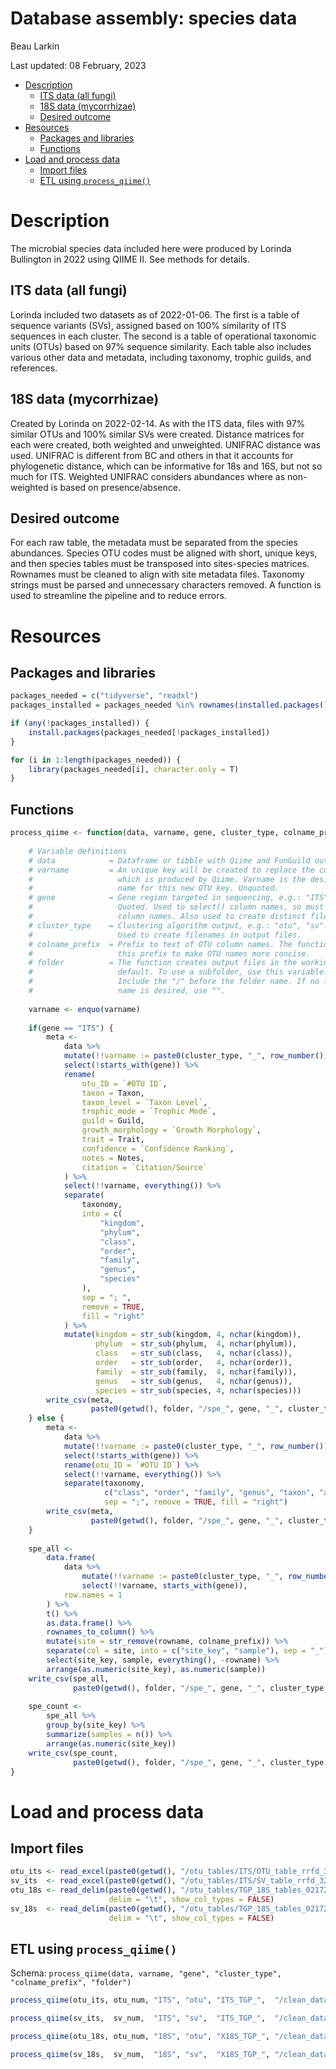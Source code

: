 Database assembly: species data
================
Beau Larkin

Last updated: 08 February, 2023

- <a href="#description" id="toc-description">Description</a>
  - <a href="#its-data-all-fungi" id="toc-its-data-all-fungi">ITS data (all
    fungi)</a>
  - <a href="#18s-data-mycorrhizae" id="toc-18s-data-mycorrhizae">18S data
    (mycorrhizae)</a>
  - <a href="#desired-outcome" id="toc-desired-outcome">Desired outcome</a>
- <a href="#resources" id="toc-resources">Resources</a>
  - <a href="#packages-and-libraries"
    id="toc-packages-and-libraries">Packages and libraries</a>
  - <a href="#functions" id="toc-functions">Functions</a>
- <a href="#load-and-process-data" id="toc-load-and-process-data">Load and
  process data</a>
  - <a href="#import-files" id="toc-import-files">Import files</a>
  - <a href="#etl-using-process_qiime" id="toc-etl-using-process_qiime">ETL
    using <code>process_qiime()</code></a>

# Description

The microbial species data included here were produced by Lorinda
Bullington in 2022 using QIIME II. See methods for details.

## ITS data (all fungi)

Lorinda included two datasets as of 2022-01-06. The first is a table of
sequence variants (SVs), assigned based on 100% similarity of ITS
sequences in each cluster. The second is a table of operational
taxonomic units (OTUs) based on 97% sequence similarity. Each table also
includes various other data and metadata, including taxonomy, trophic
guilds, and references.

## 18S data (mycorrhizae)

Created by Lorinda on 2022-02-14. As with the ITS data, files with 97%
similar OTUs and 100% similar SVs were created. Distance matrices for
each were created, both weighted and unweighted. UNIFRAC distance was
used. UNIFRAC is different from BC and others in that it accounts for
phylogenetic distance, which can be informative for 18s and 16S, but not
so much for ITS. Weighted UNIFRAC considers abundances where as
non-weighted is based on presence/absence.

## Desired outcome

For each raw table, the metadata must be separated from the species
abundances. Species OTU codes must be aligned with short, unique keys,
and then species tables must be transposed into sites-species matrices.
Rownames must be cleaned to align with site metadata files. Taxonomy
strings must be parsed and unnecessary characters removed. A function is
used to streamline the pipeline and to reduce errors.

# Resources

## Packages and libraries

``` r
packages_needed = c("tidyverse", "readxl")
packages_installed = packages_needed %in% rownames(installed.packages())
```

``` r
if (any(!packages_installed)) {
    install.packages(packages_needed[!packages_installed])
}
```

``` r
for (i in 1:length(packages_needed)) {
    library(packages_needed[i], character.only = T)
}
```

## Functions

``` r
process_qiime <- function(data, varname, gene, cluster_type, colname_prefix, folder) {
    
    # Variable definitions
    # data            = Dataframe or tibble with Qiime and FunGuild output
    # varname         = An unique key will be created to replace the cumbersome OTU key 
    #                   which is produced by Qiime. Varname is the desired column
    #                   name for this new OTU key. Unquoted. 
    # gene            = Gene region targeted in sequencing, e.g.: "ITS", "18S", "16S". 
    #                   Quoted. Used to select() column names, so must match text in 
    #                   column names. Also used to create distinct file names.
    # cluster_type    = Clustering algorithm output, e.g.: "otu", "sv". Quoted.
    #                   Used to create filenames in output files. 
    # colname_prefix  = Prefix to text of OTU column names. The function removes
    #                   this prefix to make OTU names more concise. 
    # folder          = The function creates output files in the working directory by
    #                   default. To use a subfolder, use this variable. Quoted. 
    #                   Include the "/" before the folder name. If no folder 
    #                   name is desired, use "".
    
    varname <- enquo(varname)
    
    if(gene == "ITS") {
        meta <-
            data %>%
            mutate(!!varname := paste0(cluster_type, "_", row_number())) %>% 
            select(!starts_with(gene)) %>%
            rename(
                otu_ID = `#OTU ID`,
                taxon = Taxon,
                taxon_level = `Taxon Level`,
                trophic_mode = `Trophic Mode`,
                guild = Guild,
                growth_morphology = `Growth Morphology`,
                trait = Trait,
                confidence = `Confidence Ranking`,
                notes = Notes,
                citation = `Citation/Source`
            ) %>% 
            select(!!varname, everything()) %>% 
            separate(
                taxonomy,
                into = c(
                    "kingdom",
                    "phylum",
                    "class",
                    "order",
                    "family",
                    "genus",
                    "species"
                ),
                sep = "; ",
                remove = TRUE,
                fill = "right"
            ) %>% 
            mutate(kingdom = str_sub(kingdom, 4, nchar(kingdom)),
                   phylum  = str_sub(phylum,  4, nchar(phylum)),
                   class   = str_sub(class,   4, nchar(class)),
                   order   = str_sub(order,   4, nchar(order)),
                   family  = str_sub(family,  4, nchar(family)),
                   genus   = str_sub(genus,   4, nchar(genus)),
                   species = str_sub(species, 4, nchar(species)))
        write_csv(meta, 
                  paste0(getwd(), folder, "/spe_", gene, "_", cluster_type, "_funGuild.csv"))
    } else {
        meta <-
            data %>%
            mutate(!!varname := paste0(cluster_type, "_", row_number())) %>% 
            select(!starts_with(gene)) %>%
            rename(otu_ID = `#OTU ID`) %>% 
            select(!!varname, everything()) %>% 
            separate(taxonomy, 
                     c("class", "order", "family", "genus", "taxon", "accession"), 
                     sep = ";", remove = TRUE, fill = "right")
        write_csv(meta, 
                  paste0(getwd(), folder, "/spe_", gene, "_", cluster_type, "_taxonomy.csv"))
    }
    
    spe_all <- 
        data.frame(
            data %>% 
                mutate(!!varname := paste0(cluster_type, "_", row_number())) %>% 
                select(!!varname, starts_with(gene)),
            row.names = 1
        ) %>%
        t() %>% 
        as.data.frame() %>% 
        rownames_to_column() %>% 
        mutate(site = str_remove(rowname, colname_prefix)) %>% 
        separate(col = site, into = c("site_key", "sample"), sep = "_") %>% 
        select(site_key, sample, everything(), -rowname) %>% 
        arrange(as.numeric(site_key), as.numeric(sample))
    write_csv(spe_all, 
              paste0(getwd(), folder, "/spe_", gene, "_", cluster_type, "_siteSpeMatrix_allReps.csv"))
    
    spe_count <- 
        spe_all %>% 
        group_by(site_key) %>% 
        summarize(samples = n()) %>% 
        arrange(as.numeric(site_key))
    write_csv(spe_count, 
              paste0(getwd(), folder, "/spe_", gene, "_", cluster_type, "_samples.csv"))
}
```

# Load and process data

## Import files

``` r
otu_its <- read_excel(paste0(getwd(), "/otu_tables/ITS/OTU_table_rrfd_3200_w_taxa.guilds.xlsx"), na = "-")
sv_its  <- read_excel(paste0(getwd(), "/otu_tables/ITS/SV_table_rrfd_3200.guilds.xlsx"), na = "-")
otu_18s <- read_delim(paste0(getwd(), "/otu_tables/TGP_18S_tables_021722/OTUs_18S_TGP_table_rarefied.txt"), 
                      delim = "\t", show_col_types = FALSE)
sv_18s  <- read_delim(paste0(getwd(), "/otu_tables/TGP_18S_tables_021722/SVs_18S_TGP_rarefied_table.txt"), 
                      delim = "\t", show_col_types = FALSE)
```

## ETL using `process_qiime()`

Schema:
`process_qiime(data, varname, "gene", "cluster_type", "colname_prefix", "folder")`

``` r
process_qiime(otu_its, otu_num, "ITS", "otu", "ITS_TGP_",  "/clean_data")
```

``` r
process_qiime(sv_its,  sv_num,  "ITS", "sv",  "ITS_TGP_",  "/clean_data")
```

``` r
process_qiime(otu_18s, otu_num, "18S", "otu", "X18S_TGP_", "/clean_data")
```

``` r
process_qiime(sv_18s,  sv_num,  "18S", "sv",  "X18S_TGP_", "/clean_data")
```
